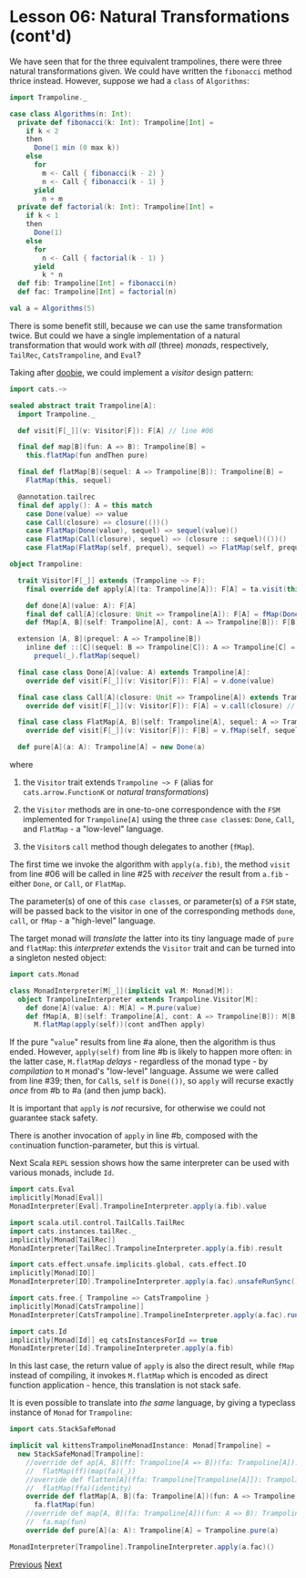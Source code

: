 Lesson 06: Natural Transformations (cont'd)
===========================================

We have seen that for the three equivalent trampolines, there were three natural transformations given. We could have written
the `fibonacci` method thrice instead. However, suppose we had a `class` of `Algorithms`:

```Scala
import Trampoline._

case class Algorithms(n: Int):
  private def fibonacci(k: Int): Trampoline[Int] =
    if k < 2
    then
      Done(1 min (0 max k))
    else
      for
        m <- Call { fibonacci(k - 2) }
        n <- Call { fibonacci(k - 1) }
      yield
        n + m
  private def factorial(k: Int): Trampoline[Int] =
    if k < 1
    then
      Done(1)
    else
      for
        n <- Call { factorial(k - 1) }
      yield
        k * n
  def fib: Trampoline[Int] = fibonacci(n)
  def fac: Trampoline[Int] = factorial(n)

val a = Algorithms(5)
```

There is some benefit still, because we can use the same transformation twice. But could we have a single implementation of
a natural transformation that would work with _all_ (three) _monads_, respectively, `TailRec`, `CatsTrampoline`, and `Eval`?

Taking after [doobie](https://github.com/typelevel/doobie), we could implement a _visitor_ design pattern:

```Scala
import cats.~>

sealed abstract trait Trampoline[A]:
  import Trampoline._

  def visit[F[_]](v: Visitor[F]): F[A] // line #06

  final def map[B](fun: A => B): Trampoline[B] =
    this.flatMap(fun andThen pure)

  final def flatMap[B](sequel: A => Trampoline[B]): Trampoline[B] =
    FlatMap(this, sequel)

  @annotation.tailrec
  final def apply(): A = this match
    case Done(value) => value
    case Call(closure) => closure(())()
    case FlatMap(Done(value), sequel) => sequel(value)()
    case FlatMap(Call(closure), sequel) => (closure :: sequel)(())()
    case FlatMap(FlatMap(self, prequel), sequel) => FlatMap(self, prequel :: sequel)()

object Trampoline:

  trait Visitor[F[_]] extends (Trampoline ~> F):
    final override def apply[A](ta: Trampoline[A]): F[A] = ta.visit(this) // line #25

    def done[A](value: A): F[A]
    final def call[A](closure: Unit => Trampoline[A]): F[A] = fMap(Done(()), closure)
    def fMap[A, B](self: Trampoline[A], cont: A => Trampoline[B]): F[B]

  extension [A, B](prequel: A => Trampoline[B])
    inline def ::[C](sequel: B => Trampoline[C]): A => Trampoline[C] =
      prequel(_).flatMap(sequel)

  final case class Done[A](value: A) extends Trampoline[A]:
    override def visit[F[_]](v: Visitor[F]): F[A] = v.done(value)

  final case class Call[A](closure: Unit => Trampoline[A]) extends Trampoline[A]:
    override def visit[F[_]](v: Visitor[F]): F[A] = v.call(closure) // line #39

  final case class FlatMap[A, B](self: Trampoline[A], sequel: A => Trampoline[B]) extends Trampoline[B]:
    override def visit[F[_]](v: Visitor[F]): F[B] = v.fMap(self, sequel)

  def pure[A](a: A): Trampoline[A] = new Done(a)
```

where

1. the `Visitor` trait extends `Trampoline ~> F` (alias for `cats.arrow.FunctionK` or _natural transformations_)

1. the `Visitor` methods are in one-to-one correspondence with the `FSM` implemented for `Trampoline[A]` using the three
   `case class`es: `Done`, `Call`, and `FlatMap` - a "low-level" language.

1. the `Visitor`s `call` method though delegates to another (`fMap`).

The first time we invoke the algorithm with `apply(a.fib)`, the method `visit` from line #06 will be called in line #25 with
_receiver_ the result from `a.fib` - either `Done`, or `Call`, or `FlatMap`.

The parameter(s) of one of this `case class`es, or parameter(s) of a `FSM` state, will be passed back to the visitor in one
of the corresponding methods `done`, `call`, or `fMap` - a "high-level" language.

The target monad will _translate_ the latter into its tiny language made of `pure` and `flatMap`: this _interpreter_ extends
the `Visitor` trait and can be turned into a singleton nested object:

```Scala
import cats.Monad

class MonadInterpreter[M[_]](implicit val M: Monad[M]):
  object TrampolineInterpreter extends Trampoline.Visitor[M]:
    def done[A](value: A): M[A] = M.pure(value)                           // line #a
    def fMap[A, B](self: Trampoline[A], cont: A => Trampoline[B]): M[B] =
      M.flatMap(apply(self))(cont andThen apply)                          // line #b
```

If the pure "`value`" results from line #a alone, then the algorithm is thus ended. However, `apply(self)` from line #b is
likely to happen more often: in the latter case, `M.flatMap` _delays_ - regardless of the monad type - by _compilation_ to
`M` monad's "low-level" language. Assume we were called from line #39; then, for `Call`s, `self` is `Done(())`, so `apply`
will recurse exactly _once_ from #b to #a (and then jump back).

It is important that `apply` is _not_ recursive, for otherwise we could not guarantee stack safety.

There is another invocation of `apply` in line #b, composed with the `cont`inuation function-parameter, but this is virtual.

Next Scala `REPL` session shows how the same interpreter can be used with various monads, include `Id`.

```Scala
import cats.Eval
implicitly[Monad[Eval]]
MonadInterpreter[Eval].TrampolineInterpreter.apply(a.fib).value

import scala.util.control.TailCalls.TailRec
import cats.instances.tailRec._
implicitly[Monad[TailRec]]
MonadInterpreter[TailRec].TrampolineInterpreter.apply(a.fib).result

import cats.effect.unsafe.implicits.global, cats.effect.IO
implicitly[Monad[IO]]
MonadInterpreter[IO].TrampolineInterpreter.apply(a.fac).unsafeRunSync()

import cats.free.{ Trampoline => CatsTrampoline }
implicitly[Monad[CatsTrampoline]]
MonadInterpreter[CatsTrampoline].TrampolineInterpreter.apply(a.fac).runTailRec()()

import cats.Id
implicitly[Monad[Id]] eq catsInstancesForId == true
MonadInterpreter[Id].TrampolineInterpreter.apply(a.fib)
```

In this last case, the return value of `apply` is also the direct result, while `fMap` instead of compiling, it invokes
`M.flatMap` which is encoded as direct function application - hence, this translation is not stack safe.

It is even possible to translate into _the same_ language, by giving a typeclass instance of `Monad` for `Trampoline`:

```Scala
import cats.StackSafeMonad

implicit val kittensTrampolineMonadInstance: Monad[Trampoline] =
  new StackSafeMonad[Trampoline]:
    //override def ap[A, B](ff: Trampoline[A => B])(fa: Trampoline[A]): Trampoline[B] =
    //  flatMap(ff)(map(fa)(_))
    //override def flatten[A](ffa: Trampoline[Trampoline[A]]): Trampoline[A] =
    //  flatMap(ffa)(identity)
    override def flatMap[A, B](fa: Trampoline[A])(fun: A => Trampoline[B]): Trampoline[B] =
      fa.flatMap(fun)
    //override def map[A, B](fa: Trampoline[A])(fun: A => B): Trampoline[B] =
    //  fa.map(fun)
    override def pure[A](a: A): Trampoline[A] = Trampoline.pure(a)

MonadInterpreter[Trampoline].TrampolineInterpreter.apply(a.fac)()
```

[Previous](https://github.com/sjbiaga/kittens/blob/main/nat-2-trampoline/README.md) [Next](https://github.com/sjbiaga/kittens/blob/main/queens-4-interpreter/README.md)
